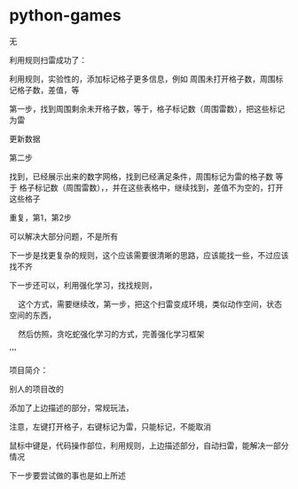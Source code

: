 # python-games

无



利用规则扫雷成功了：

利用规则，实验性的，添加标记格子更多信息，例如 周围未打开格子数，周围标记格子数，差值，等

第一步，找到周围剩余未开格子数，等于，格子标记数（周围雷数），把这些标记为雷

更新数据

第二步

找到，已经展示出来的数字网格，找到已经满足条件，周围标记为雷的格子数 等于 格子标记数（周围雷数），，并在这些表格中，继续找到，差值不为空的，打开这些格子

重复，第1，第2步

可以解决大部分问题，不是所有

下一步是找更复杂的规则，这个应该需要很清晰的思路，应该能找一些，不过应该找不齐

下一步还可以，利用强化学习，找找规则，

    这个方式，需要继续改，第一步，把这个扫雷变成环境，类似动作空间，状态空间的东西，

    然后仿照，贪吃蛇强化学习的方式，完善强化学习框架

'''





项目简介：

别人的项目改的

添加了上边描述的部分，常规玩法，

注意，左键打开格子，右键标记为雷，只能标记，不能取消

鼠标中键是，代码操作部位，利用规则，上边描述部分，自动扫雷，能解决一部分情况



下一步要尝试做的事也是如上所述
